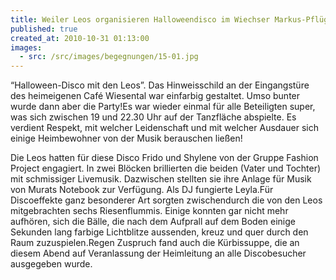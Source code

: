 ```yaml
---
title: Weiler Leos organisieren Halloweendisco im Wiechser Markus-Pflüger-Heim
published: true
created_at: 2010-10-31 01:13:00
images:
  - src: /src/images/begegnungen/15-01.jpg
---
```


“Halloween-Disco mit den Leos”. Das Hinweisschild an der Eingangstüre des heimeigenen Café Wiesental war einfarbig gestaltet. Umso bunter wurde dann aber die Party!Es war wieder einmal für alle Beteiligten super, was sich zwischen 19 und 22.30 Uhr auf der Tanzfläche abspielte. Es verdient Respekt, mit welcher Leidenschaft und mit welcher Ausdauer sich einige Heimbewohner von der Musik berauschen ließen!

Die Leos hatten für diese Disco Frido und Shylene von der Gruppe Fashion Project engagiert. In zwei Blöcken brillierten die beiden (Vater und Tochter) mit schmissiger Livemusik. Dazwischen stellten sie ihre Anlage für Musik von Murats Notebook zur Verfügung. Als DJ fungierte Leyla.Für Discoeffekte ganz besonderer Art sorgten zwischendurch die von den Leos mitgebrachten sechs Riesenflummis. Einige konnten gar nicht mehr aufhören, sich die Bälle, die nach dem Aufprall auf dem Boden einige Sekunden lang farbige Lichtblitze aussenden, kreuz und quer durch den Raum zuzuspielen.Regen Zuspruch fand auch die Kürbissuppe, die an diesem Abend auf Veranlassung der Heimleitung an alle Discobesucher ausgegeben wurde.
